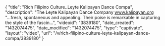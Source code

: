 {
    "title": "Rich Filipino Culture..Leyte Kalipayan Dance Compa",
    "description": "The Leyte Kalipayan Dance Company www.kalipayan.org \"...fresh, spontaneous and appealing. Their poise is remarkable in capturing the style of the fascin...",
    "videoid": "3839180",
    "date_created": "1432074475",
    "date_modified": "1432074475",
    "type": "captivate",
    "layout": "video",
    "url": "\/v\/rich-filipino-culture-leyte-kalipayan-dance-compa\/3839180"
}